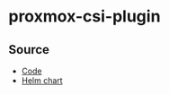 # proxmox-csi-plugin

## Source

* [Code](https://github.com/sergelogvinov/proxmox-csi-plugin)
* [Helm chart](https://github.com/sergelogvinov/proxmox-csi-plugin/tree/main/charts/proxmox-csi-plugin)
